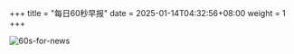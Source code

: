 +++
title = "每日60秒早报"
date = 2025-01-14T04:32:56+08:00
weight = 1
+++

![60s-for-news](/img/zaobao/zaobao.png "由 ALAPI 提供支持")
